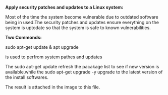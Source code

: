 ﻿
**Apply security patches and updates to a Linux system:**

Most of the time the system become vulnerable due to outdated software being in used.The security patches and updates ensure everything on the system is uptodate so that the system is safe to known vulnerabilities.

**Two Commonds:**

sudo apt-get update
&
apt upgrade

is used to perfrom system pathes and updates

The sudo apt-get update refresh the pacakage list to see if new version is available.while the sudo apt-get upgrade -y upgrade to the latest version of the install softwares.

The result is attached in the image to this file.


